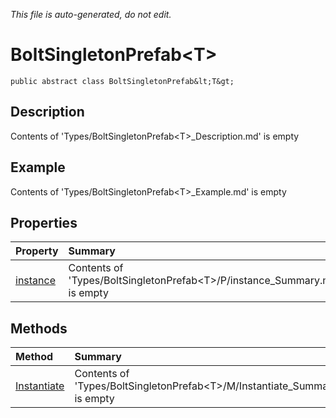 *This file is auto-generated, do not edit.*

# BoltSingletonPrefab&lt;T&gt;
`public abstract class BoltSingletonPrefab&lt;T&gt;`
## Description
Contents of 'Types/BoltSingletonPrefab&lt;T&gt;_Description.md' is empty
## Example
Contents of 'Types/BoltSingletonPrefab&lt;T&gt;_Example.md' is empty
## Properties
| Property | Summary |
|:-----|:--------|
|[instance](BoltSingletonPrefab&lt;T&gt;/P/instance.md)|Contents of 'Types/BoltSingletonPrefab&lt;T&gt;/P/instance_Summary.md' is empty|
## Methods
| Method | Summary |
|:-----|:--------|
|[Instantiate](BoltSingletonPrefab&lt;T&gt;/M/Instantiate.md)|Contents of 'Types/BoltSingletonPrefab&lt;T&gt;/M/Instantiate_Summary.md' is empty|
